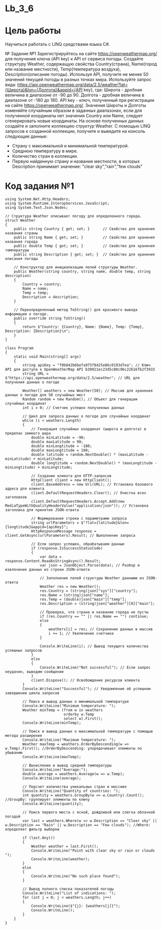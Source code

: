 # Lb_3_6
# Цель работы
Научиться работать с LINQ средствами языка C#.

№ Задание №1
Зарегистрируйтесь на сайте https://openweathermap.org/ для получения ключа (API key) к API от сервиса погоды. Создайте структуру Weather, содержащую свойства Country(страна), Name(город или название местности), Temp(температура воздуха), Description(описание погоды). Используя API, получите не менее 50 значений текущей погоды в разных точках мира. Используйте запрос вида: https://api.openweathermap.org/data/2.5/weather?lat={Широта}&lon={Долгота}&appid={API key}, где: Широта - дробная величина в диапазоне от -90 до 90. Долгота - дробная величина в диапазоне от -180 до 180. API key - ключ, полученный при регистрации на сайте https://openweathermap.org/. Значения Широты и Долготы изменяйте случайным образом в заданных диапазонах, если для полученной координаты нет значения Country или Name, следует сгенерировать новые координаты. На основе полученных данных создайте и заполните коллекцию структур Weather. С помощью LINQ запросов к созданной коллекции, получите и выведите на консоль следующие данные:
  - Страну с максимальной и минимальной температурой.
  - Среднюю температуру в мире.
  - Количество стран в коллекции.
  - Первую найденную страну и название местности, в которых Description принимает значение: "clear sky","rain","few clouds"
    
# Код задания №1
```
using System.Net.Http.Headers;
using System.Runtime.InteropServices.JavaScript;
using System.Text.Json.Nodes;

// Структура Weather описывает погоду для определенного города.
struct Weather
{
    public string Country { get; set; }      // Свойство для хранения названия страны
    public string Name { get; set; }         // Свойство для хранения названия города
    public double Temp { get; set; }         // Свойство для хранения температуры
    public string Description { get; set; }  // Свойство для хранения описания погоды

    // Конструктор для инициализации полей структуры Weather.
    public Weather(string country, string name, double temp, string description)
    {
        Country = country;
        Name = name;
        Temp = temp;
        Description = description;
    }

    // Переопределенный метод ToString() для красивого вывода информации о погоде.
    public override string ToString()
    {
        return $"Country: {Country}, Name: {Name}, Temp: {Temp}, Description: {Description}\n";
    }
}

class Program
{
    static void Main(string[] args)
    {
        string apiKey = "f0b842b6befa975f8425e86c0193d7ea"; // Ключ API для доступа к OpenWeatherMap API b30921ec23d5c88c96c22616fb2f3933
        string URL = $"https://api.openweathermap.org/data/2.5/weather"; // URL для получения данных о погоде

        Weather[] weathers = new Weather[50]; // Массив для хранения данных о погоде для 50 случайных мест
        Random random = new Random(); // Объект для генерации случайных координат
        int i = 0; // Счетчик успешно полученных данных

        // Цикл для запроса данных о погоде для случайных координат
        while (i < weathers.Length)
        {
            // Генерация случайных координат (широта и долгота) в пределах земного шара
            double minLatitude = -90;
            double maxLatitude = 90;
            double minLongtitude = -180;
            double maxLongtitude = 180;
            double latitude = random.NextDouble() * (maxLatitude - minLatitude) + minLatitude;
            double longtitude = random.NextDouble() * (maxLongtitude - minLongtitude) + minLongtitude;

            // Создание клиента для HTTP-запросов
            HttpClient client = new HttpClient();
            client.BaseAddress = new Uri(URL); // Установка базового адреса для клиента
            client.DefaultRequestHeaders.Clear(); // Очистка всех заголовков
            client.DefaultRequestHeaders.Accept.Add(new MediaTypeWithQualityHeaderValue("application/json")); // Установка заголовка для принятия JSON-ответа

            // Формирование строки с параметрами запроса
            string urlParameters = $"?lat={latitude}&lon={longtitude}&appid={apiKey}";
            HttpResponseMessage response = client.GetAsync(urlParameters).Result; // Выполнение запроса

            // Если запрос успешен, обрабатываем данные
            if (response.IsSuccessStatusCode)
            {
                var data = response.Content.ReadAsStringAsync().Result;
                var json = JsonObject.Parse(data); // Разбор и извлечение данных из строки JSON-ответа

                // Заполнение полей структуры Weather данными из JSON-ответа
                Weather res = new Weather();
                res.Country = (string)json["sys"]["country"];
                res.Name = (string)json["name"];
                res.Temp = (double)json["main"]["temp"];
                res.Description = (string)json["weather"][0]["main"];

                // Проверка, что страна и название города не пусты
                if (res.Country == "" || res.Name == "") continue;
                else
                {
                    weathers[i] = res; // Сохранение данных в массив
                    i += 1; // Увеличение счетчика
                }

                Console.WriteLine(i); // Вывод текущего количества успешных запросов
            }
            else
            {
                Console.WriteLine("Not successful"); // Если запрос неудачен, выводим сообщение
            }
            client.Dispose(); // Освобождение ресурсов клиента
        }
        Console.WriteLine("Successful"); // Уведомление об успешном завершении цикла запросов

        // Поиск и вывод данных о минимальной температуре
        Console.WriteLine("Minimum temperature: ");
        Weather minTemp = (from w in weathers
                           orderby w.Temp
                           select w).First();
        Console.WriteLine(minTemp);

        // Поиск и вывод данных о максимальной температуре с помощью метода расширения
        Console.WriteLine("Maximum temperature: ");
        Weather maxTemp = weathers.OrderByDescending(w => w.Temp).First(); //OrderByDescending: упорядочивает элементы по убыванию
        Console.WriteLine(maxTemp);

        // Вычисление и вывод средней температуры
        Console.WriteLine("Average:");
        double average = weathers.Average(w => w.Temp);
        Console.WriteLine(average);

        // Подсчет количества уникальных стран в массиве
        Console.WriteLine("Quantity of countries: ");
        int quantity = weathers.GroupBy(w => w.Country).Count();  //GroupBy: группирует элементы по ключу
        Console.WriteLine(quantity);

        // Поиск первого места с ясной, дождливой или слегка облачной погодой
        var last = weathers.Where(w => w.Description == "Clear sky" || w.Description == "Rain" || w.Description == "Few clouds"); //Where: определяет фильтр выборки

        if (last.Any())
        {
            Weather weather = last.First();
            Console.WriteLine("Point with clear sky or rain or clouds ");
            Console.WriteLine(weather);
        }
        else
        {
            Console.WriteLine("No such place found");
        }

        // Вывод полного списка показателей погоды
        Console.WriteLine("List of indications: ");
        for (int j = 0; j < weathers.Length; j++)
        {
            Console.WriteLine($"{j}: {weathers[j]}");
            Console.WriteLine();
        }
    }
}
```

